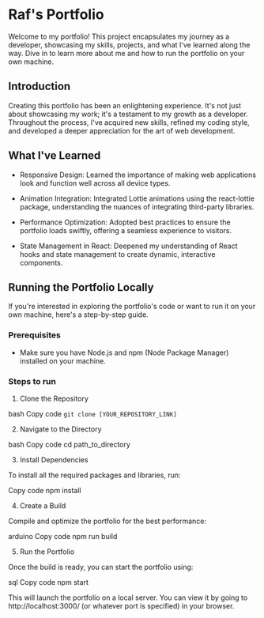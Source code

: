 # Raf's Portfolio

Welcome to my portfolio! This project encapsulates my journey as a developer, showcasing my skills, projects, and what I've learned along the way. Dive in to learn more about me and how to run the portfolio on your own machine.

## Introduction

Creating this portfolio has been an enlightening experience. It's not just about showcasing my work; it's a testament to my growth as a developer. Throughout the process, I've acquired new skills, refined my coding style, and developed a deeper appreciation for the art of web development.

## What I've Learned
- Responsive Design: Learned the importance of making web applications look and function well across all device types.

- Animation Integration: Integrated Lottie animations using the react-lottie package, understanding the nuances of integrating third-party libraries.

- Performance Optimization: Adopted best practices to ensure the portfolio loads swiftly, offering a seamless experience to visitors.

- State Management in React: Deepened my understanding of React hooks and state management to create dynamic, interactive components.

## Running the Portfolio Locally
If you're interested in exploring the portfolio's code or want to run it on your own machine, here's a step-by-step guide.

### Prerequisites
- Make sure you have Node.js and npm (Node Package Manager) installed on your machine.

### Steps to run
1. Clone the Repository

bash
Copy code
`git clone [YOUR_REPOSITORY_LINK]`

2. Navigate to the Directory

bash
Copy code
cd path_to_directory

3. Install Dependencies

To install all the required packages and libraries, run:

Copy code
npm install

4. Create a Build

Compile and optimize the portfolio for the best performance:

arduino
Copy code
npm run build

5. Run the Portfolio

Once the build is ready, you can start the portfolio using:

sql
Copy code
npm start


This will launch the portfolio on a local server. You can view it by going to http://localhost:3000/ (or whatever port is specified) in your browser.
